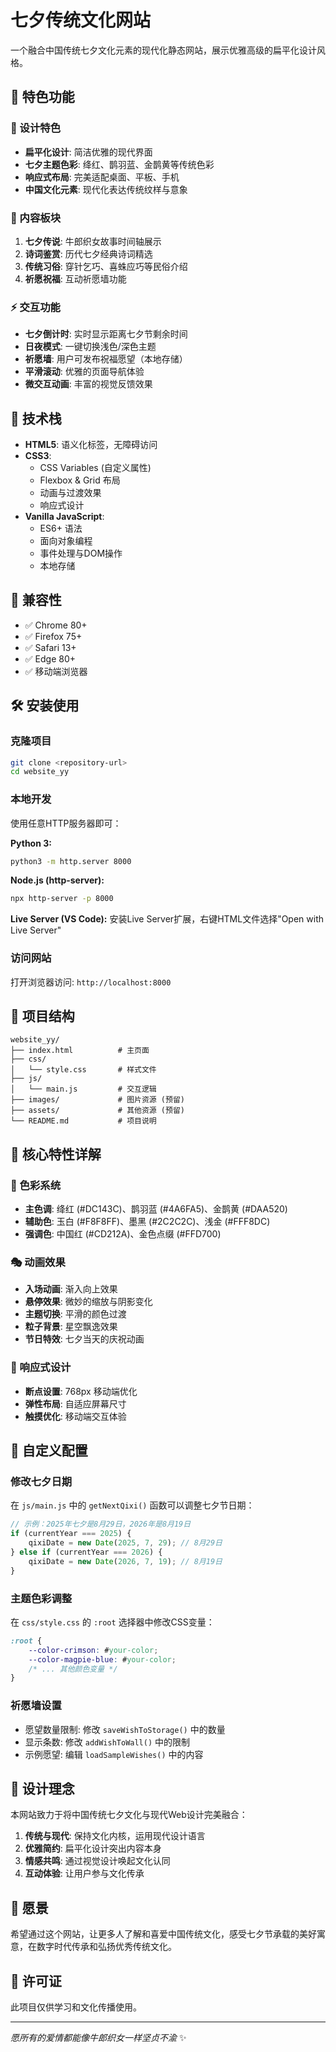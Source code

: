 # 七夕传统文化网站

一个融合中国传统七夕文化元素的现代化静态网站，展示优雅高级的扁平化设计风格。

## 🌟 特色功能

### 🎨 设计特色
- **扁平化设计**: 简洁优雅的现代界面
- **七夕主题色彩**: 绛红、鹊羽蓝、金鹊黄等传统色彩
- **响应式布局**: 完美适配桌面、平板、手机
- **中国文化元素**: 现代化表达传统纹样与意象

### 📖 内容板块
1. **七夕传说**: 牛郎织女故事时间轴展示
2. **诗词鉴赏**: 历代七夕经典诗词精选
3. **传统习俗**: 穿针乞巧、喜蛛应巧等民俗介绍
4. **祈愿祝福**: 互动祈愿墙功能

### ⚡ 交互功能
- **七夕倒计时**: 实时显示距离七夕节剩余时间
- **日夜模式**: 一键切换浅色/深色主题
- **祈愿墙**: 用户可发布祝福愿望（本地存储）
- **平滑滚动**: 优雅的页面导航体验
- **微交互动画**: 丰富的视觉反馈效果

## 🚀 技术栈

- **HTML5**: 语义化标签，无障碍访问
- **CSS3**: 
  - CSS Variables (自定义属性)
  - Flexbox & Grid 布局
  - 动画与过渡效果
  - 响应式设计
- **Vanilla JavaScript**: 
  - ES6+ 语法
  - 面向对象编程
  - 事件处理与DOM操作
  - 本地存储

## 📱 兼容性

- ✅ Chrome 80+
- ✅ Firefox 75+
- ✅ Safari 13+
- ✅ Edge 80+
- ✅ 移动端浏览器

## 🛠️ 安装使用

### 克隆项目
```bash
git clone <repository-url>
cd website_yy
```

### 本地开发
使用任意HTTP服务器即可：

**Python 3:**
```bash
python3 -m http.server 8000
```

**Node.js (http-server):**
```bash
npx http-server -p 8000
```

**Live Server (VS Code):**
安装Live Server扩展，右键HTML文件选择"Open with Live Server"

### 访问网站
打开浏览器访问: `http://localhost:8000`

## 📁 项目结构

```
website_yy/
├── index.html          # 主页面
├── css/
│   └── style.css       # 样式文件
├── js/
│   └── main.js         # 交互逻辑
├── images/             # 图片资源 (预留)
├── assets/             # 其他资源 (预留)
└── README.md           # 项目说明
```

## 🎯 核心特性详解

### 🌈 色彩系统
- **主色调**: 绛红 (#DC143C)、鹊羽蓝 (#4A6FA5)、金鹊黄 (#DAA520)
- **辅助色**: 玉白 (#F8F8FF)、墨黑 (#2C2C2C)、浅金 (#FFF8DC)
- **强调色**: 中国红 (#CD212A)、金色点缀 (#FFD700)

### 🎭 动画效果
- **入场动画**: 渐入向上效果
- **悬停效果**: 微妙的缩放与阴影变化
- **主题切换**: 平滑的颜色过渡
- **粒子背景**: 星空飘逸效果
- **节日特效**: 七夕当天的庆祝动画

### 📱 响应式设计
- **断点设置**: 768px 移动端优化
- **弹性布局**: 自适应屏幕尺寸
- **触摸优化**: 移动端交互体验

## 🔧 自定义配置

### 修改七夕日期
在 `js/main.js` 中的 `getNextQixi()` 函数可以调整七夕节日期：

```javascript
// 示例：2025年七夕是8月29日，2026年是8月19日
if (currentYear === 2025) {
    qixiDate = new Date(2025, 7, 29); // 8月29日
} else if (currentYear === 2026) {
    qixiDate = new Date(2026, 7, 19); // 8月19日
}
```

### 主题色彩调整
在 `css/style.css` 的 `:root` 选择器中修改CSS变量：

```css
:root {
    --color-crimson: #your-color;
    --color-magpie-blue: #your-color;
    /* ... 其他颜色变量 */
}
```

### 祈愿墙设置
- 愿望数量限制: 修改 `saveWishToStorage()` 中的数量
- 显示条数: 修改 `addWishToWall()` 中的限制
- 示例愿望: 编辑 `loadSampleWishes()` 中的内容

## 🎨 设计理念

本网站致力于将中国传统七夕文化与现代Web设计完美融合：

1. **传统与现代**: 保持文化内核，运用现代设计语言
2. **优雅简约**: 扁平化设计突出内容本身
3. **情感共鸣**: 通过视觉设计唤起文化认同
4. **互动体验**: 让用户参与文化传承

## 🌟 愿景

希望通过这个网站，让更多人了解和喜爱中国传统文化，感受七夕节承载的美好寓意，在数字时代传承和弘扬优秀传统文化。

## 📄 许可证

此项目仅供学习和文化传播使用。

---

*愿所有的爱情都能像牛郎织女一样坚贞不渝* ✨